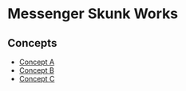 # Messenger Skunk Works

## Concepts

- [Concept A](https://tccfournier.github.io/skunk-works/concepts/concept-a.html)
- [Concept B](https://tccfournier.github.io/skunk-works/concepts/concept-b.html)
- [Concept C](https://tccfournier.github.io/skunk-works/concepts/concept-c.html)
 
